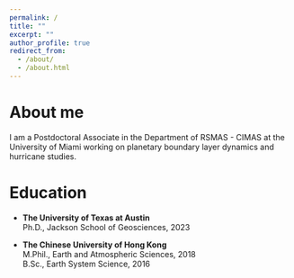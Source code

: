 ```yaml
---
permalink: /
title: ""
excerpt: ""
author_profile: true
redirect_from: 
  - /about/
  - /about.html
---
```

# About me

I am a Postdoctoral Associate in the Department of RSMAS - CIMAS at the University of Miami working on planetary boundary layer dynamics and hurricane studies.

# Education

* **The University of Texas at Austin** \
Ph.D., Jackson School of Geosciences, 2023 

* **The Chinese University of Hong Kong** \
M.Phil., Earth and Atmospheric Sciences, 2018 \
B.Sc., Earth System Science, 2016
